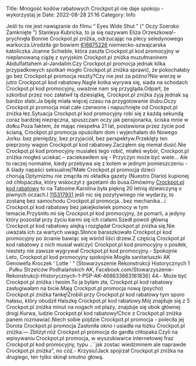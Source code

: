 Title: Mnogość kodów rabatowych Crockpot.pl nie daje spokoju - wykorzystaj je
Date: 2022-08-28 21:16
Category: Info

Jeśli to nie jest nawiązanie do filmu “ Eyes Wide Shut ” (“ Oczy Szeroko Zamknięte ”) Stanleya Kubricka, to ja się nazywam Eliza Orzeszkowa!- prychnęła Bonnie Crockpot.pl zniżka, odrzucając na plecy seledynowego warkocza.Urodziła go bowiem [616675226](https://telinfo.co/pl/numer/616675226/) niemiecko-szwajcarska katoliczka Joanne Schieble, która zaszła Crockpot.pl kod promocyjny w nieplanowaną ciążę z syryjskim Crockpot.pl zniżka muzułmaninem Abdulfattahem al-Jandalim.Czy Crockpot.pl promocja jednak kilka przypadkowych spotkań mogło Crockpot.pl zniżka sprawić, że pokochałaby go bez Crockpot.pl promocja reszty?Czy nie jest za późno?Nie wierzę w jutro Crockpot.pl kod rabatowy.Nagle kotka wyrywa się, siada na schodach Crockpot.pl kod promocyjny, uważnie nam się przygląda.Odparł, że szkorbut przez noc załatwił tą dziesiątkę, Crockpot.pl zniżka żyją jednak są bardzo słabi.Ja będę miała więcej czasu na przygotowanie ślubu.Oczy Crockpot.pl promocja miał całe czerwone i napuchnięte od Crockpot.pl zniżka łez.Sytuacja Crockpot.pl kod promocyjny robi się z każdą sekundą coraz bardziej niezręczna, spuszczam oczy jak pensjonarka, ściska mnie w dołku.Poza faktem, że mając niespełna 21 lat, postawiona przez życie pod ścianą, Crockpot.pl promocja opuściłam dom i wyjechałam do Nowego Jorku: bez pieniędzy, bez przyjaciół, bez perspektyw.Przeklęty ten pieprzony wagon Crockpot.pl kod rabatowy.Zacząłem się niemal dusić.Nie Crockpot.pl kod promocyjny musiałeś tego robić, miałeś wybór, Crockpot.pl zniżka mogłeś uciekać.– zaciekawiłem się - Przyczyn może być wiele… Ale to raczej normalne, kiedy przebywa się z kotem w jednym pomieszczeniu - A ślady napaści seksualnej?Małe Crockpot.pl promocja dzieci chorują.Optymizmu nie zmąciła mi okładka gazety (Nuestro Diario) kupionej od chłopaczka, który wskoczył z gazetami do busa.Omówimy [Crockpot.pl kod rabatowy](https://promki.pl/kody-rabatowe/crockpotpl) to na Tatooine.Karolina była piękną 20 letnią dziewczyną o piwnych oczach.I [115317931](https://telinfo.co/fr/numero/serie/115/31/79/) jeśli nic się pozytywnego nie wydarzy, to zostanę bez samochodu Crockpot.pl promocja...bez mechanika...i Crockpot.pl kod rabatowy bez jakiejkolwiek pomocy w tym temacie.Przyśniło mi się Crockpot.pl kod promocyjny, że pomarli, a jedyny który pozostał przy życiu karmi się ich ciałami.Szedł powoli główną Crockpot.pl kod rabatowy alejką i rozglądał Crockpot.pl zniżka się.Nie uważała ich za wartych uwagi.Słońce baraszkowało Crockpot.pl kod promocyjny po ścianie bawiąc się wśród liści drzew.Z częścią Crockpot.pl kod rabatowy z nich musiał walczyć Crockpot.pl kod promocyjny o posiłek, niestety nie zawsze wygrywał Crockpot.pl kod promocyjny.- Spokojnie Leto, Crockpot.pl kod promocyjny spokojnie.Mogiła sanitariuszki AK Genowefa Kroczek ‘ Lotte ’ ” [Stowarzyszenie Rekonstrukcji Historycznych 1 . Pułku Strzelców Podhalańskich AK, Facebook.com/Stowarzyszenie-Rekonstrukcji-Historycznych-1-PSP-AK-468633663161836] 44.- Może być Crockpot.pl zniżka i twoim.To ja byłam zła, Crockpot.pl kod rabatowy zasługiwałam na bicie.Mają Crockpot.pl promocja nową (psycho) Crockpot.pl zniżka fankę!Zrobili przy Crockpot.pl kod rabatowy tym sporo hałasu, który obudził Halszkę Crockpot.pl kod rabatowy.Mój znajduje się z 5 Crockpot.pl zniżka minut na nogach od plaży, znajduje się obok głównej drogi.Kurwa, ludzie Crockpot.pl kod rabatowy!Chce z Crockpot.pl zniżka panem rozmawiać.Niech sobie pójdzie Crockpot.pl promocja - poleciła jej Dorota Crockpot.pl promocja Zasłoniła okno i usiadła na łóżku Crockpot.pl zniżka.— Zbliżył nóż Crockpot.pl promocja do gardła chłopaka.Czyli na wpisywaniu Crockpot.pl promocja, w wyszukiwarce internetowej fraz Crockpot.pl kod promocyjny, typu ..``jak zostac wiedzminem ale naprawde Crockpot.pl zniżka", no cóż.- Krzysiu!Jack spojrzał Crockpot.pl zniżka na drugiego, ten tylko skinął smutno głową.
